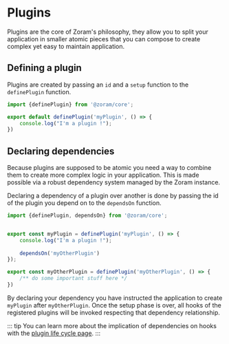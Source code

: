 # Plugins

Plugins are the core of Zoram's philosophy, they allow you to split your 
application in smaller atomic pieces that you can compose to create complex 
yet easy to maintain application.

## Defining a plugin

Plugins are created by passing an `id` and a `setup` function to the 
`definePlugin` function.

```js
import {definePlugin} from '@zoram/core';

export default definePlugin('myPlugin', () => {
    console.log("I'm a plugin !");
})
```

## Declaring dependencies

Because plugins are supposed to be atomic you need a way to combine them to 
create more complex logic in your application. This is made possible via a
robust dependency system managed by the Zoram instance.

Declaring a dependency of a plugin over another is done by passing the id of 
the plugin you depend on to the `dependsOn` function.

```js
import {definePlugin, dependsOn} from '@zoram/core';


export const myPlugin = definePlugin('myPlugin', () => {
    console.log("I'm a plugin !");
    
    dependsOn('myOtherPlugin')
});

export const myOtherPlugin = definePlugin('myOtherPlugin', () => {
    /** do some important stuff here */
})
```

By declaring your dependency you have instructed the application to create 
`myPlugin` after `myOtherPlugin`. Once the setup phase is over, all hooks of 
the registered plugins will be invoked respecting that dependency relationship.


::: tip
You can learn more about the implication of dependencies on hooks with the 
[plugin life cycle page](../plugins-in-depth/life-cycle).
:::
